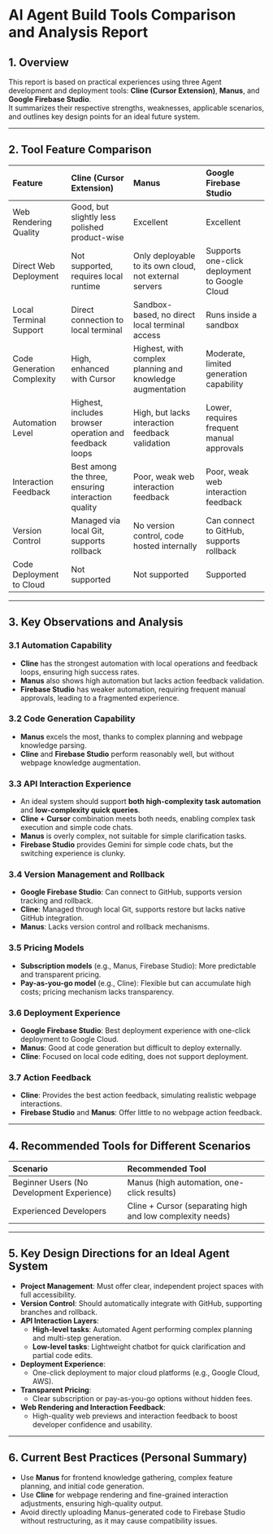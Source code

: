 
# AI Agent Build Tools Comparison and Analysis Report

## 1. Overview

This report is based on practical experiences using three Agent development and deployment tools: **Cline (Cursor Extension)**, **Manus**, and **Google Firebase Studio**.  
It summarizes their respective strengths, weaknesses, applicable scenarios, and outlines key design points for an ideal future system.

---

## 2. Tool Feature Comparison

| Feature | Cline (Cursor Extension) | Manus | Google Firebase Studio |
|:--------|:-------------------------|:------|:------------------------|
| Web Rendering Quality | Good, but slightly less polished product-wise | Excellent | Excellent |
| Direct Web Deployment | Not supported, requires local runtime | Only deployable to its own cloud, not external servers | Supports one-click deployment to Google Cloud |
| Local Terminal Support | Direct connection to local terminal | Sandbox-based, no direct local terminal access | Runs inside a sandbox |
| Code Generation Complexity | High, enhanced with Cursor | Highest, with complex planning and knowledge augmentation | Moderate, limited generation capability |
| Automation Level | Highest, includes browser operation and feedback loops | High, but lacks interaction feedback validation | Lower, requires frequent manual approvals |
| Interaction Feedback | Best among the three, ensuring interaction quality | Poor, weak web interaction feedback | Poor, weak web interaction feedback |
| Version Control | Managed via local Git, supports rollback | No version control, code hosted internally | Can connect to GitHub, supports rollback |
| Code Deployment to Cloud | Not supported | Not supported | Supported |

---

## 3. Key Observations and Analysis

### 3.1 Automation Capability

- **Cline** has the strongest automation with local operations and feedback loops, ensuring high success rates.
- **Manus** also shows high automation but lacks action feedback validation.
- **Firebase Studio** has weaker automation, requiring frequent manual approvals, leading to a fragmented experience.

### 3.2 Code Generation Capability

- **Manus** excels the most, thanks to complex planning and webpage knowledge parsing.
- **Cline** and **Firebase Studio** perform reasonably well, but without webpage knowledge augmentation.

### 3.3 API Interaction Experience

- An ideal system should support **both high-complexity task automation** and **low-complexity quick queries**.
- **Cline + Cursor** combination meets both needs, enabling complex task execution and simple code chats.
- **Manus** is overly complex, not suitable for simple clarification tasks.
- **Firebase Studio** provides Gemini for simple code chats, but the switching experience is clunky.

### 3.4 Version Management and Rollback

- **Google Firebase Studio**: Can connect to GitHub, supports version tracking and rollback.
- **Cline**: Managed through local Git, supports restore but lacks native GitHub integration.
- **Manus**: Lacks version control and rollback mechanisms.

### 3.5 Pricing Models

- **Subscription models** (e.g., Manus, Firebase Studio): More predictable and transparent pricing.
- **Pay-as-you-go model** (e.g., Cline): Flexible but can accumulate high costs; pricing mechanism lacks transparency.

### 3.6 Deployment Experience

- **Google Firebase Studio**: Best deployment experience with one-click deployment to Google Cloud.
- **Manus**: Good at code generation but difficult to deploy externally.
- **Cline**: Focused on local code editing, does not support deployment.

### 3.7 Action Feedback

- **Cline**: Provides the best action feedback, simulating realistic webpage interactions.
- **Firebase Studio** and **Manus**: Offer little to no webpage action feedback.

---

## 4. Recommended Tools for Different Scenarios

| Scenario | Recommended Tool |
|:---------|:-----------------|
| Beginner Users (No Development Experience) | Manus (high automation, one-click results) |
| Experienced Developers | Cline + Cursor (separating high and low complexity needs) |

---

## 5. Key Design Directions for an Ideal Agent System

- **Project Management**: Must offer clear, independent project spaces with full accessibility.
- **Version Control**: Should automatically integrate with GitHub, supporting branches and rollback.
- **API Interaction Layers**:
  - **High-level tasks**: Automated Agent performing complex planning and multi-step generation.
  - **Low-level tasks**: Lightweight chatbot for quick clarification and partial code edits.
- **Deployment Experience**:
  - One-click deployment to major cloud platforms (e.g., Google Cloud, AWS).
- **Transparent Pricing**:
  - Clear subscription or pay-as-you-go options without hidden fees.
- **Web Rendering and Interaction Feedback**:
  - High-quality web previews and interaction feedback to boost developer confidence and usability.

---

## 6. Current Best Practices (Personal Summary)

- Use **Manus** for frontend knowledge gathering, complex feature planning, and initial code generation.
- Use **Cline** for webpage rendering and fine-grained interaction adjustments, ensuring high-quality output.
- Avoid directly uploading Manus-generated code to Firebase Studio without restructuring, as it may cause compatibility issues.
